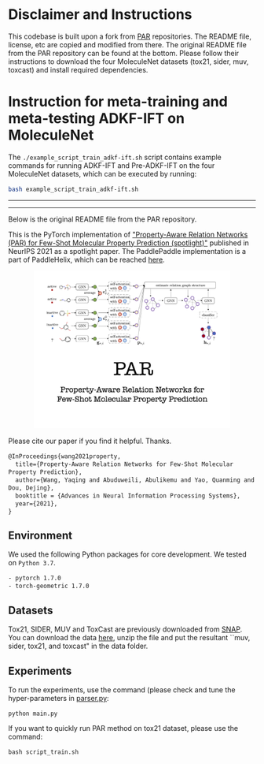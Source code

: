 # Disclaimer and Instructions

This codebase is built upon a fork from [PAR](https://github.com/tata1661/PAR-NeurIPS21) repositories. The README file, license, etc are copied and modified from there. The original README file from the PAR repository can be found at the bottom. Please follow their instructions to download the four MoleculeNet datasets (tox21, sider, muv, toxcast) and install required dependencies. 

# Instruction for meta-training and meta-testing ADKF-IFT on MoleculeNet

The `./example_script_train_adkf-ift.sh` script contains example commands for running ADKF-IFT and Pre-ADKF-IFT on the four MoleculeNet datasets, which can be executed by running:

```bash
bash example_script_train_adkf-ift.sh 
```

---
---

Below is the original README file from the PAR repository.

This is the PyTorch implementation of ["Property-Aware Relation Networks (PAR) for Few-Shot Molecular Property Prediction (spotlight)"](https://papers.nips.cc/paper/2021/hash/91bc333f6967019ac47b49ca0f2fa757-Abstract.html) published in NeurIPS 2021 as a spotlight paper. 
The PaddlePaddle implementation is a part of PaddleHelix, which can be reached [here](https://github.com/PaddlePaddle/PaddleHelix/tree/dev/apps/fewshot_molecular_property).

<p align="center"><img src="PAR-thumbnail.png" alt="logo" width="400px" />

Please cite our paper if you find it helpful. Thanks. 
```
@InProceedings{wang2021property,
  title={Property-Aware Relation Networks for Few-Shot Molecular Property Prediction},
  author={Wang, Yaqing and Abuduweili, Abulikemu and Yao, Quanming and Dou, Dejing},
  booktitle = {Advances in Neural Information Processing Systems},
  year={2021},
}
```

## Environment  
We used the following Python packages for core development. We tested on `Python 3.7`.
```
- pytorch 1.7.0
- torch-geometric 1.7.0
```

## Datasets 
Tox21, SIDER, MUV and ToxCast are previously downloaded from [SNAP](http://snap.stanford.edu/gnn-pretrain/data/chem_dataset.zip). You can download the data [here](https://drive.google.com/file/d/1K3c4iCFHEKUuDVSGBtBYr8EOegvIJulO/view?usp=sharing), unzip the file and put the resultant ``muv, sider, tox21, and toxcast" in the data folder. 

## Experiments
To run the experiments, use the command (please check and tune the hyper-parameters in [parser.py](parser.py):
```
python main.py
```

If you want to quickly run PAR method on tox21 dataset, please use the command:
```
bash script_train.sh
```